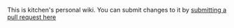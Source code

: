 This is kitchen's personal wiki. You can submit changes to it by [submitting a pull request here](https://github.com/kitchen/wiki.kitchen.io)
